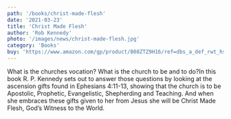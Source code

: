 ```yaml
---
path: '/books/christ-made-flesh'
date: '2021-03-23'
title: 'Christ Made Flesh'
author: 'Rob Kennedy'
photo: '/images/news/christ-made-flesh.jpg'
category: 'Books'
buy: 'https://www.amazon.com/gp/product/B08ZTZ9H16/ref=dbs_a_def_rwt_hsch_vapi_taft_p1_i0'
---
```


What is the churches vocation? What is the church to be and to do?In this book R. P. Kennedy sets out to answer those questions by looking at the ascension gifts found in Ephesians 4:11-13, showing that the church is to be Apostolic, Prophetic, Evangelistic, Shepherding and Teaching. And when she embraces these gifts given to her from Jesus she will be Christ Made Flesh, God’s Witness to the World.
